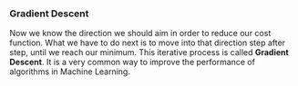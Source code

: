 ### Gradient Descent

Now we know the direction we should aim in order to reduce our cost function. 
What we have to do next is to move into that direction step after step, until we reach our minimum. This iterative process is called **Gradient Descent**. It is a very common way to improve the performance of algorithms in Machine Learning. 